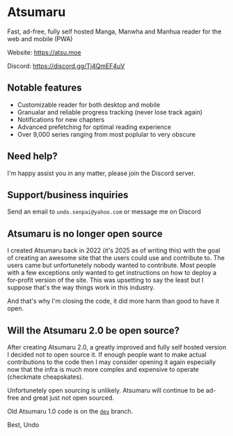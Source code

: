 # Atsumaru

Fast, ad-free, fully self hosted Manga, Manwha and Manhua reader for the web and mobile (PWA)

Website: https://atsu.moe

Discord: https://discord.gg/Tj4QmEF4uV


## Notable features
- Customizable reader for both desktop and mobile
- Granualar and reliable progress tracking (never lose track again)
- Notifications for new chapters
- Advanced prefetching for optimal reading experience
- Over 9,000 series ranging from most poplular to very obscure

## Need help?

I'm happy assist you in any matter, please join the Discord server.

## Support/business inquiries

Send an email to `undo.senpai@yahoo.com` or message me on Discord

## Atsumaru is no longer open source

I created Atsumaru back in 2022 (it's 2025 as of writing this) with the goal of creating an awesome site that the users could use and contribute to. The users came but unfortunetely nobody wanted to contribute. Most people with a few exceptions only wanted to get instructions on how to deploy a for-profit version of the site. This was upsetting to say the least but I suppose that's the way things work in this industry.

And that's why I'm closing the code, it did more harm than good to have it open.

## Will the Atsumaru 2.0 be open source?

After creating Atsumaru 2.0, a greatly improved and fully self hosted version I decided not to open source it. If enough people want to make actual contributions to the code then I may consider opening it again especially now that the infra is much more complex and expensive to operate (checkmate cheapskates).

Unfortunetely open sourcing is unlikely. Atsumaru will continue to be ad-free and great just not open sourced.

Old Atsumaru 1.0 code is on the [`dev`](https://github.com/TheUndo/Atsumaru/tree/dev) branch.

Best,
Undo

